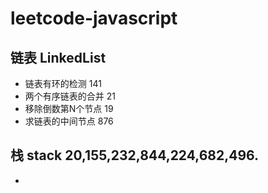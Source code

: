 # leetcode-javascript
## 链表 LinkedList
- 链表有环的检测 141
- 两个有序链表的合并 21
- 移除倒数第N个节点 19
- 求链表的中间节点 876


## 栈 stack 20,155,232,844,224,682,496.
- 
